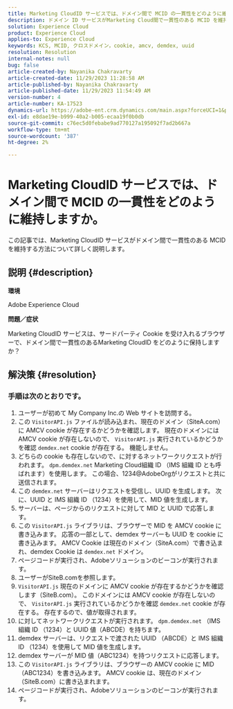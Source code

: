 ```yaml
---
title: Marketing CloudID サービスでは、ドメイン間で MCID の一貫性をどのように維持しますか。
description: ドメイン ID サービスがMarketing Cloud間で一貫性のある MCID を維持する方法を説明します。
solution: Experience Cloud
product: Experience Cloud
applies-to: Experience Cloud
keywords: KCS, MCID, クロスドメイン，cookie, amcv, demdex, uuid
resolution: Resolution
internal-notes: null
bug: false
article-created-by: Nayanika Chakravarty
article-created-date: 11/29/2023 11:28:58 AM
article-published-by: Nayanika Chakravarty
article-published-date: 11/29/2023 11:54:49 AM
version-number: 4
article-number: KA-17523
dynamics-url: https://adobe-ent.crm.dynamics.com/main.aspx?forceUCI=1&pagetype=entityrecord&etn=knowledgearticle&id=a140bd7a-aa8e-ee11-8179-6045bd006239
exl-id: e8dae19e-b999-40a2-b005-ecaa19f0b0db
source-git-commit: c76ec5d0febabe9ad770127a195092f7ad2b667a
workflow-type: tm+mt
source-wordcount: '387'
ht-degree: 2%

---
```


# Marketing CloudID サービスでは、ドメイン間で MCID の一貫性をどのように維持しますか。


この記事では、Marketing CloudID サービスがドメイン間で一貫性のある MCID を維持する方法について詳しく説明します。

## 説明 {#description}


<b>環境</b>

Adobe Experience Cloud

<b>問題／症状</b>

Marketing CloudID サービスは、サードパーティ Cookie を受け入れるブラウザーで、ドメイン間で一貫性のあるMarketing CloudID をどのように保持しますか？


## 解決策 {#resolution}


### 手順は次のとおりです。

1. ユーザーが初めて My Company Inc.の Web サイトを訪問する。
2. この `VisitorAPI.js` ファイルが読み込まれ、現在のドメイン（SiteA.com）に AMCV cookie が存在するかどうかを確認します。 現在のドメインには AMCV cookie が存在しないので、 `VisitorAPI.js` 実行されているかどうかを確認 `demdex.net` cookie が存在する。 機能しません。
3. どちらの cookie も存在しないので、に対するネットワークリクエストが行われます。 `dpm.demdex.net` Marketing Cloud組織 ID （IMS 組織 ID とも呼ばれます）を使用します。 この場合、1234@AdobeOrgがリクエストと共に送信されます。
4. この `demdex.net` サーバーはリクエストを受信し、UUID を生成します。 次に、UUID と IMS 組織 ID （1234）を使用して、MID 値を生成します。
5. サーバーは、ページからのリクエストに対して MID と UUID で応答します。
6. この `VisitorAPI.js` ライブラリは、ブラウザーで MID を AMCV cookie に書き込みます。 応答の一部として、demdex サーバーも UUID を cookie に書き込みます。 AMCV Cookie は現在のドメイン（SiteA.com）で書き込まれ、demdex Cookie は `demdex.net` ドメイン。
7. ページコードが実行され、Adobeソリューションのビーコンが実行されます。
8. ユーザーがSiteB.comを参照します。
9. `VisitorAPI.js` 現在のドメインに AMCV cookie が存在するかどうかを確認します（SiteB.com）。 このドメインには AMCV cookie が存在しないので、 `VisitorAPI.js` 実行されているかどうかを確認 `demdex.net` cookie が存在する。 存在するので、値が取得されます。
10. に対してネットワークリクエストが実行されます。 `dpm.demdex.net` （IMS 組織 ID （1234）と UUID 値（ABCDE）を持ちます。
11. demdex サーバーは、リクエストで渡された UUID （ABCDE）と IMS 組織 ID （1234）を使用して MID 値を生成します。
12. demdex サーバーが MID 値（ABC1234）を持つリクエストに応答します。
13. この `VisitorAPI.js` ライブラリは、ブラウザーの AMCV cookie に MID （ABC1234）を書き込みます。 AMCV cookie は、現在のドメイン（SiteB.com）に書き込まれます。
14. ページコードが実行され、Adobeソリューションのビーコンが実行されます。
